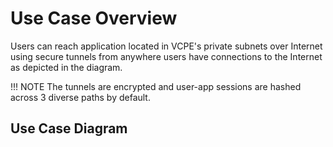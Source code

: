 # Use Case Overview
Users can reach application located in VCPE's private subnets over Internet using secure tunnels from anywhere users have connections to the Internet as depicted in the diagram.

!!! NOTE
    The tunnels are encrypted and user-app sessions are hashed across 3 diverse paths by default.

## Use Case Diagram
